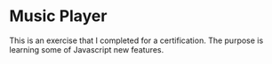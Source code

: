# Music Player
This is an exercise that I completed for a certification. The purpose is learning some of Javascript new features.